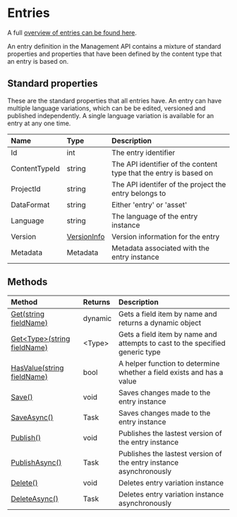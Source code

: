 # Entries

A full [overview of entries can be found here](https://zenhub.zengenti.com/Contensis/10.0/kb/content-types-and-entries/entries/Entries-overview.aspx).

An entry definition in the Management API contains a mixture of standard properties and properties that have been defined by the content type that an entry is based on.

## Standard properties

These are the standard properties that all entries have. An entry can have multiple language variations, which can be be edited, versioned and published independently. A single language variation is available for an entry at any one time.

| Name | Type | Description |
| :------- | :--- | :---------- |
| Id | int | The entry identifier |
| ContentTypeId | string  | The API identifier of the content type that the entry is based on |
| ProjectId | string | The API identifer of the project the entry belongs to |
| DataFormat | string | Either 'entry' or 'asset' |
| Language | string | The language of the entry instance |
| Version | [VersionInfo](/model/versioninfo.md) | Version information for the entry |
| Metadata | Metadata | Metadata associated with the entry instance |

## Methods

| Method | Returns | Description |
| :----- | :------ | :-----------|
| [Get(string fieldName)](./entry-methods.html#get) | dynamic | Gets a field item by name and returns a dynamic object |
| [Get&lt;Type&gt;(string fieldName)](./entry-methods.html#get-t) | &lt;Type&gt; | Gets a field item by name and attempts to cast to the specified generic type |
| [HasValue(string fieldName)](./entry-methods.html#hasvalue) | bool | A helper function to determine whether a field exists and has a value |
| [Save()](./entry-methods.html#save) | void | Saves changes made to the entry instance |
| [SaveAsync()](./entry-methods.html#save) | Task | Saves changes made to the entry instance |
| [Publish()](./entry-methods.html#publish) | void | Publishes the lastest version of the entry instance |
| [PublishAsync()](./entry-methods.html#publishasync) | Task | Publishes the lastest version of the entry instance asynchronously |
| [Delete()](./entry-methods.html#delete) | void | Deletes entry variation instance |
| [DeleteAsync()](./entry-methods.html#deleteasync) | Task | Deletes entry variation instance asynchronously |


